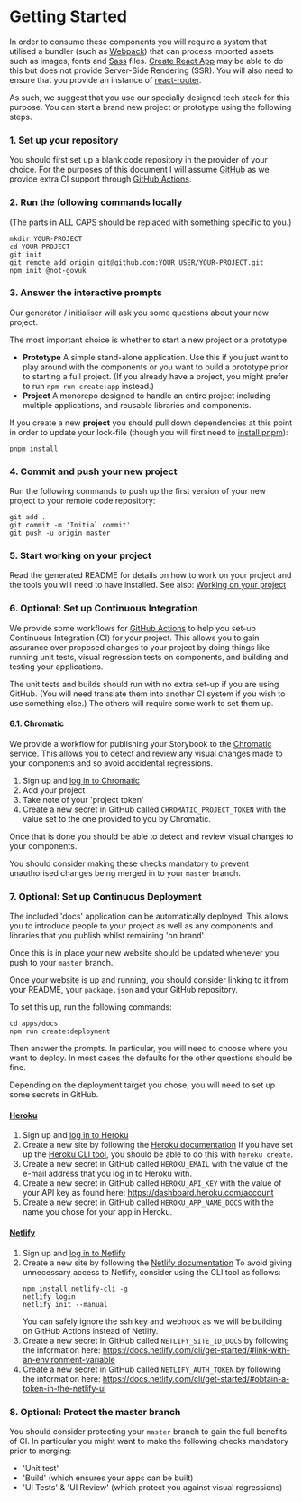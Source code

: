 Getting Started
===============

In order to consume these components you will require a system that
utilised a bundler (such as [Webpack]) that can process imported assets
such as images, fonts and [Sass] files. [Create React App] may be able to
do this but does not provide Server-Side Rendering (SSR). You will also
need to ensure that you provide an instance of [react-router].

As such, we suggest that you use our specially designed tech stack for
this purpose. You can start a brand new project or prototype using the
following steps.


### 1. Set up your repository

You should first set up a blank code repository in the provider of your
choice. For the purposes of this document I will assume [GitHub] as we
provide extra CI support through [GitHub Actions].


### 2. Run the following commands locally

(The parts in ALL CAPS should be replaced with something specific to
you.)

```shell
mkdir YOUR-PROJECT
cd YOUR-PROJECT
git init
git remote add origin git@github.com:YOUR_USER/YOUR-PROJECT.git
npm init @not-govuk
```


### 3. Answer the interactive prompts

Our generator / initialiser will ask you some questions about your new
project.

The most important choice is whether to start a new project or
a prototype:
- **Prototype**
  A simple stand-alone application. Use this if you just want to play
  around with the components or you want to build a prototype prior to
  starting a full project.
  (If you already have a project, you might prefer to run
  `npm run create:app` instead.)
- **Project**
  A monorepo designed to handle an entire project including multiple
  applications, and reusable libraries and components.

If you create a new **project** you should pull down dependencies at this
point in order to update your lock-file (though you will first need to
[install pnpm]):

```shell
pnpm install
```


### 4. Commit and push your new project

Run the following commands to push up the first version of your new
project to your remote code repository:

```shell
git add .
git commit -m 'Initial commit'
git push -u origin master
```


### 5. Start working on your project

Read the generated README for details on how to work on your project and
the tools you will need to have installed. See also:
[Working on your project]


### 6. Optional: Set up Continuous Integration

We provide some workflows for [GitHub Actions] to help you set-up
Continuous Integration (CI) for your project. This allows you to gain
assurance over proposed changes to your project by doing things like
running unit tests, visual regression tests on components, and building
and testing your applications.

The unit tests and builds should run with no extra set-up if you are
using GitHub. (You will need translate them into another CI system if you
wish to use something else.) The others will require some work to set
them up.


#### 6.1. Chromatic

We provide a workflow for publishing your Storybook to the [Chromatic]
service. This allows you to detect and review any visual changes made to
your components and so avoid accidental regressions.

1. Sign up and [log in to Chromatic]
2. Add your project
3. Take note of your 'project token'
4. Create a new secret in GitHub called `CHROMATIC_PROJECT_TOKEN` with
   the value set to the one provided to you by Chromatic.

Once that is done you should be able to detect and review visual changes
to your components.

You should consider making these checks mandatory to prevent unauthorised
changes being merged in to your `master` branch.


### 7. Optional: Set up Continuous Deployment

The included 'docs' application can be automatically deployed. This allows you
to introduce people to your project as well as any components and libraries that
you publish whilst remaining 'on brand'.

Once this is in place your new website should be updated whenever you push to
your `master` branch.

Once your website is up and running, you should consider linking to it from your
README, your `package.json` and your GitHub repository.

To set this up, run the following commands:
```shell
cd apps/docs
npm run create:deployment
```

Then answer the prompts. In particular, you will need to choose where you want
to deploy. In most cases the defaults for the other questions should be fine.

Depending on the deployment target you chose, you will need to set up some
secrets in GitHub.


#### [Heroku]

1. Sign up and [log in to Heroku]
2. Create a new site by following the [Heroku documentation]
   If you have set up the [Heroku CLI tool], you should be able to do this with
   `heroku create`.
3. Create a new secret in GitHub called `HEROKU_EMAIL` with the value of the
   e-mail address that you log in to Heroku with.
4. Create a new secret in GitHub called `HEROKU_API_KEY` with the value of your API key as found here:
   https://dashboard.heroku.com/account
5. Create a new secret in GitHub called `HEROKU_APP_NAME_DOCS` with the name you
   chose for your app in Heroku.


#### [Netlify]

1. Sign up and [log in to Netlify]
2. Create a new site by following the [Netlify documentation]
   To avoid giving unnecessary access to Netlify, consider using the CLI
   tool as follows:
   ```shell
   npm install netlify-cli -g
   netlify login
   netlify init --manual
   ```
   You can safely ignore the ssh key and webhook as we will be building
   on GitHub Actions instead of Netlify.
3. Create a new secret in GitHub called `NETLIFY_SITE_ID_DOCS` by following
   the information here:
   https://docs.netlify.com/cli/get-started/#link-with-an-environment-variable
4. Create a new secret in GitHub called `NETLIFY_AUTH_TOKEN` by following
   the information here:
   https://docs.netlify.com/cli/get-started/#obtain-a-token-in-the-netlify-ui


### 8. Optional: Protect the master branch

You should consider protecting your `master` branch to gain the full
benefits of CI. In particular you might want to make the following checks
mandatory prior to merging:

- 'Unit test'
- 'Build' (which ensures your apps can be built)
- 'UI Tests' & 'UI Review' (which protect you against visual regressions)


[Webpack]: https://webpack.js.org/
[Sass]: https://sass-lang.com/
[Create React App]: https://create-react-app.dev/
[react-router]: https://reactrouter.com/
[GitHub]: https://github.com/
[GitHub Actions]: https://github.com/features/actions
[install pnpm]: https://pnpm.js.org/en/installation
[Working on your project]: ./working-on-your-project.md
[Chromatic]: https://www.chromatic.com/
[log in to Chromatic]: https://www.chromatic.com/start
[Heroku]: https://www.heroku.com/
[log in to Heroku]: https://id.heroku.com/login
[Heroku documentation]: https://devcenter.heroku.com/
[Heroku CLI tool]: https://devcenter.heroku.com/articles/heroku-cli
[Netlify]: https://www.netlify.com/
[log in to Netlify]: https://app.netlify.com/
[Netlify documentation]: https://docs.netlify.com/
